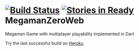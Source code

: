 [![Build Status](https://drone.io/github.com/cantidio/MegamanZeroWeb/status.png)](https://drone.io/github.com/cantidio/MegamanZeroWeb/latest)
[![Stories in Ready](https://badge.waffle.io/cantidio/MegamanZeroWeb.png?label=ready&title=Ready)](https://waffle.io/cantidio/MegamanZeroWeb)
MegamanZeroWeb
==============

Megaman Game with multiplayer playability implemented in Dart

Try the last successful build on <a href="http://megamandart.herokuapp.com" target="_blank">Heroku</a>

